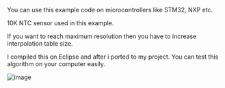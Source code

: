 You can use this example code on microcontrollers like STM32, NXP etc.

10K NTC sensor used in this example. 


If you want to reach maximum resolution then you have to increase interpolation table size.

I compiled this on Eclipse and after i ported to my project. You can test this algorithm on your computer easily.


![image](https://user-images.githubusercontent.com/9981092/160036365-63fcd041-9369-420e-ad86-37aee9229cb3.png)
